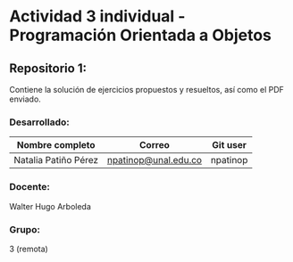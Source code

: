 # Actividad 3 individual - Programación Orientada a Objetos

## Repositorio 1:
Contiene la solución de ejercicios propuestos y resueltos, así como el PDF enviado.

### Desarrollado:
|Nombre completo                       |Correo                  |Git user            |
|--------------------------------------|------------------------|--------------------|
|Natalia Patiño Pérez                  |npatinop@unal.edu.co    | npatinop           |

### Docente:
Walter Hugo Arboleda

### Grupo:
3 (remota)
